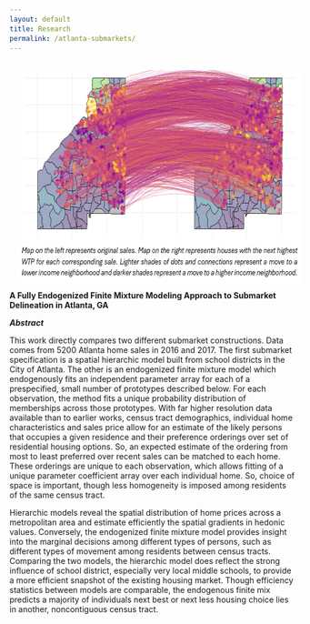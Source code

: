 ```yaml
---
layout: default
title: Research
permalink: /atlanta-submarkets/
---
```


<img style="width=648px;height=381px;float:left;padding:12px;"
src="/images/atlanta_submarkets.PNG" alt="" width="648" height="381">


**A Fully Endogenized Finite Mixture Modeling Approach to Submarket Delineation in Atlanta, GA** 

***Abstract*** 

This work directly compares two different submarket constructions. Data comes from 5200 Atlanta home sales in 2016 and 2017. The first submarket specification is a spatial hierarchic model built from school districts in the City of Atlanta. The other is an endogenized finite mixture model which endogenously fits an independent parameter array for each of a prespecified, small number of prototypes described below. For each observation, the method fits a unique probability distribution of memberships across those prototypes. With far higher resolution data available than to earlier works, census tract demographics, individual home characteristics and sales price allow for an estimate of the likely persons that occupies a given residence and their preference orderings over set of residential housing options. So, an expected estimate of the ordering from most to least preferred over recent sales can be matched to each home.  These orderings are unique to each observation, which allows fitting of a unique parameter coefficient array over each individual home. So, choice of space is important, though less homogeneity is imposed among residents of the same census tract. 

Hierarchic models reveal the spatial distribution of home prices across a metropolitan area and estimate efficiently the spatial gradients in hedonic values. Conversely, the endogenized finite mixture model provides insight into the marginal decisions among different types of persons, such as different types of movement among residents between census tracts. Comparing the two models, the hierarchic model does reflect the strong influence of school district, especially very local middle schools, to provide a more efficient snapshot of the existing housing market. Though efficiency statistics between models are comparable, the endogenous finite mix predicts a majority of individuals next best or next less housing choice lies in another, noncontiguous census tract. 
